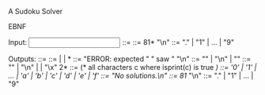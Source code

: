 A Sudoku Solver 

EBNF

Input:
<input> ::= <puzzle> <eof>
<puzzle> ::= 81*<value> "\n"
<value> ::= "." | "1" | ... | "9"

Outputs:
<output> ::= <result> <eof>
<result> ::= <error> | <nosolution> | <puzzle> <puzzle>*
<error> ::= "ERROR: expected " <expected> " saw " <saw> "\n"
<expected> ::= "<value>" | "\\n" | "<eof>"
<saw> ::= "<eof>" | "\\n" | <printable> | "\\x" 2*<hex-digit>
<printable> ::= (* all characters c where isprint(c) is true *)
<hex-digit> ::= '0' | '1' | ... | 'a' | 'b' | 'c' | 'd' | 'e' | 'f'
<nosolution> ::= "No solutions.\n"
<puzzle> ::= 81*<value> "\n"
<value> ::= "." | "1" | ... | "9"
